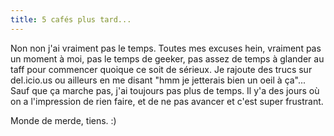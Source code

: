 ```yaml
---
title: 5 cafés plus tard...
---
```


Non non j'ai vraiment pas le temps. Toutes mes excuses hein, vraiment pas un
moment à moi, pas le temps de geeker, pas assez de temps à glander au taff
pour commencer quoique ce soit de sérieux. Je rajoute des trucs sur
del.icio.us ou ailleurs en me disant "hmm je jetterais bien un oeil à ça"...
Sauf que ça marche pas, j'ai toujours pas plus de temps. Il y'a des jours où
on a l'impression de rien faire, et de ne pas avancer et c'est super
frustrant.

Monde de merde, tiens. :)

